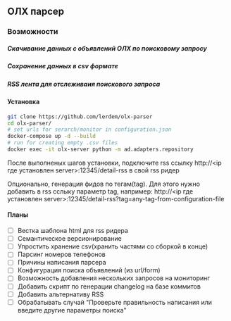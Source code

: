 ## ОЛХ парсер
### Возможности
##### Скачивание данных с объявлений ОЛХ по поисковому запросу
##### Сохранение данных в csv формате
##### RSS лента для отслеживаия поискового запроса

#### Установка
```bash
git clone https://github.com/lerdem/olx-parser
cd olx-parser/
# set urls for serarch/monitor in configuration.json
docker-compose up -d --build
# run for creating empty .csv files
docker exec -it olx-server python -m ad.adapters.repository
```
После выполненых шагов установки, подключите rss ссылку http://<ip где установлен server>:12345/detail-rss в свой rss ридер

Опционально, генерация фидов по тегам(tag). Для этого нужно добавить в rss сслыку параметр tag, например: http://<ip где установлен server>:12345/detail-rss?tag=any-tag-from-configuration-file

#### Планы
- [ ] Вестка шаблона html для rss ридера
- [ ] Семантическое версионирование
- [ ] Упростить хранение csv(хранить частями со сборкой в конце)
- [ ] Парсинг номеров телефонов
- [ ] Причины написания парсера
- [ ] Конфигурация поиска объявлений (из url/form)
- [ ] Возможность добавления нескольких запросов на мониторинг
- [ ] Добавить скрипт по генерации changelog на базе коммитов
- [ ] Добавить альтернативу RSS
- [ ] Обрабатывать случай "Проверьте правильность написания или введите другие параметры поиска"
